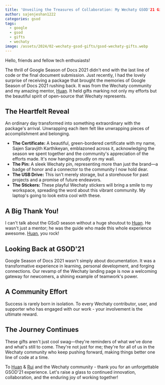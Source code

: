```yaml
---
title: 'Unveiling the Treasures of Collaboration: My Wechaty GSOD'21 Gifts!'
author: sajenjeshan1222
categories: gsod
tags:
  - google
  - gsod
  - gifts
  - wechaty
image: /assets/2024/02-wechaty-gsod-gifts/gsod-wechaty-gifts.webp
---
```


Hello, friends and fellow tech enthusiasts!

The thrill of Google Season of Docs 2021 didn't end with the last line of code or the final document submission. Just recently, I had the lovely surprise of receiving a package that brought the memories of Google Season of Docs 2021 rushing back. It was from the Wechaty community and my amazing mentor, [Huan](https://github.com/huan). It held gifts marking not only my efforts but the beautiful spirit of open-source that Wechaty represents.

## The Heartfelt Reveal
An ordinary day transformed into something extraordinary with the package's arrival. Unwrapping each item felt like unwrapping pieces of accomplishment and belonging.

- **The Certificate:** A beautiful, green-bordered certificate with my name, Sajen Saravjith Karthikeyan, emblazoned across it, acknowledging the season we spent together and the community's appreciation of the efforts made.  It's now hanging proudly on my wall.
- **The Pin:** A sleek Wechaty pin, representing more than just the brand—a badge of honor and a connector to the community I now hold dear.
- **The USB Drive:** This isn't merely storage, but a storehouse for past projects and a promise of future endeavors.
- **The Stickers:** These playful Wechaty stickers will bring a smile to my workspace, spreading the word about this vibrant community. My laptop's going to look extra cool with these.

## A Big Thank You!
I can't talk about the GSoD season without a huge shoutout to [Huan](https://github.com/huan). He wasn't just a mentor; he was the guide who made this whole experience awesome. [Huan](https://github.com/huan), you rock!

## Looking Back at GSOD'21
Google Season of Docs 2021 wasn't simply about documentation. It was a transformative experience in learning, personal development, and forging connections. Our revamp of the Wechaty landing page is now a welcoming gateway for newcomers, a shining example of teamwork's power.

## A Community Effort
Success is rarely born in isolation. To every Wechaty contributor, user, and supporter who has engaged with our work - your involvement is the ultimate reward.

## The Journey Continues

These gifts aren't just cool swag—they're reminders of what we've done and what's still to come. They're not just for me; they're for all of us in the Wechaty community who keep pushing forward, making things better one line of code at a time.

To [Huan](https://github.com/huan) & [Rui](https://github.com/lijiarui) and the Wechaty community - thank you for an unforgettable GSOD'21 experience. Let's raise a glass to continued innovation, collaboration, and the enduring joy of working together!
